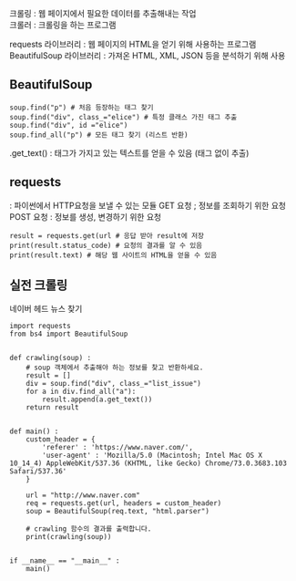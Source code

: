 크롤링 : 웹 페이지에서 필요한 데이터를 추출해내는 작업  
크롤러 : 크롤링을 하는 프로그램  

requests 라이브러리 : 웹 페이지의 HTML을 얻기 위해 사용하는 프로그램
BeautifulSoup 라이브러리 : 가져온 HTML, XML, JSON 등을 분석하기 위해 사용  


## BeautifulSoup  
```  
soup.find("p") # 처음 등장하는 태그 찾기
soup.find("div", class_="elice") # 특정 클래스 가진 태그 추출
soup.find("div", id ="elice")
soup.find_all("p") # 모든 태그 찾기 (리스트 반환)  
```  

.get_text() : 태그가 가지고 있는 텍스트를 얻을 수 있음 (태그 없이 추출)  

## requests  
: 파이썬에서 HTTP요청을 보낼 수 있는 모듈
GET 요청 ; 정보를 조회하기 위한 요청
POST 요청 : 정보를 생성, 변경하기 위한 요청  

```   
result = requests.get(url # 응답 받아 result에 저장
print(result.status_code) # 요청의 결과를 알 수 있음 
print(result.text) # 해당 웹 사이트의 HTML을 얻을 수 있음
```  

## 실전 크롤링  

네이버 헤드 뉴스 찾기  

```  
import requests
from bs4 import BeautifulSoup


def crawling(soup) :
    # soup 객체에서 추출해야 하는 정보를 찾고 반환하세요.
    result = []
    div = soup.find("div", class_="list_issue")
    for a in div.find_all("a"):
        result.append(a.get_text())
    return result
    

def main() :
    custom_header = {
        'referer' : 'https://www.naver.com/',
        'user-agent' : 'Mozilla/5.0 (Macintosh; Intel Mac OS X 10_14_4) AppleWebKit/537.36 (KHTML, like Gecko) Chrome/73.0.3683.103 Safari/537.36'
    }
    
    url = "http://www.naver.com"
    req = requests.get(url, headers = custom_header)
    soup = BeautifulSoup(req.text, "html.parser")

    # crawling 함수의 결과를 출력합니다.
    print(crawling(soup))


if __name__ == "__main__" :
    main()

```
